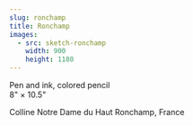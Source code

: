 ```yaml
---
slug: ronchamp
title: Ronchamp
images:
  - src: sketch-ronchamp
    width: 900
    height: 1180
---
```

Pen and ink, colored pencil  
8" × 10.5"

Colline Notre Dame du Haut
Ronchamp, France
